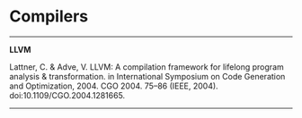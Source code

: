 # Compilers

---

**LLVM**

Lattner, C. & Adve, V. LLVM: A compilation framework for lifelong program analysis & transformation. in International Symposium on Code Generation and Optimization, 2004. CGO 2004. 75–86 (IEEE, 2004). doi:10.1109/CGO.2004.1281665.

---
